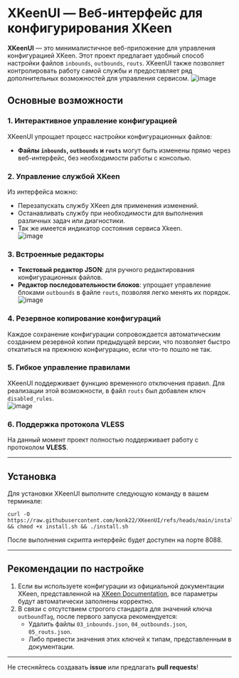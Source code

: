 # XKeenUI — Веб-интерфейс для конфигурирования XKeen

**XKeenUI** — это минималистичное веб-приложение для управления конфигурацией XKeen. Этот проект предлагает удобный способ настройки файлов `inbounds`, `outbounds`, `routs`. XKeenUI также позволяет контролировать работу самой службы и предоставляет ряд дополнительных возможностей для управления сервисом.
![image](https://github.com/user-attachments/assets/9ddadb8b-b435-452a-a7ad-c859b1feb69d)

## Основные возможности

### 1. Интерактивное управление конфигурацией
XKeenUI упрощает процесс настройки конфигурационных файлов:
- **Файлы `inbounds`, `outbounds` и `routs`** могут быть изменены прямо через веб-интерфейс, без необходимости работы с консолью.

### 2. Управление службой XKeen
Из интерфейса можно:
- Перезапускать службу XKeen для применения изменений.
- Останавливать службу при необходимости для выполнения различных задач или диагностики.
- Так же имеется индикатор состояния сервиса Xkeen.  
![image](https://github.com/user-attachments/assets/975888d7-2c2a-474d-8f0b-98abf8b6b686)  
### 3. Встроенные редакторы
- **Текстовый редактор JSON**: для ручного редактирования конфигурационных файлов.
- **Редактор последовательности блоков**: упрощает управление блоками `outbounds` в файле `routs`, позволяя легко менять их порядок.  
![image](https://github.com/user-attachments/assets/63b823b8-6bd4-4e4f-94df-f45b7804f107)  

### 4. Резервное копирование конфигураций
Каждое сохранение конфигурации сопровождается автоматическим созданием резервной копии предыдущей версии, что позволяет быстро откатиться на прежнюю конфигурацию, если что-то пошло не так.

### 5. Гибкое управление правилами
XKeenUI поддерживает функцию временного отключения правил. Для реализации этой возможности, в файл `routs` был добавлен ключ `disabled_rules`.  
![image](https://github.com/user-attachments/assets/ca56781a-2218-451b-bfec-50c05a13c99f)  
### 6. Поддержка протокола VLESS
На данный момент проект полностью поддерживает работу с протоколом **VLESS**.

---

## Установка

Для установки XKeenUI выполните следующую команду в вашем терминале:

```
curl -O https://raw.githubusercontent.com/konk22/XKeenUI/refs/heads/main/install.sh && chmod +x install.sh && ./install.sh
```


После выполнения скрипта интерфейс будет доступен на порте 8088.

---

## Рекомендации по настройке

1. Если вы используете конфигурации из официальной документации XKeen, представленной на [XKeen Documentation](https://xskrill.notion.site/XKeen-c9f0f2a5018743b59eb81bd6fccdf25a), все параметры будут автоматически заполнены корректно.
2. В связи с отсутствием строгого стандарта для значений ключа `outboundTag`, после первого запуска рекомендуется:
    - Удалить файлы `03_inbounds.json`, `04_outbounds.json`, `05_routs.json`.
    - Либо привести значения этих ключей к типам, представленным в документации.

---

Не стесняйтесь создавать **issue** или предлагать **pull requests**!
